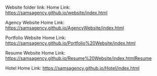 Website folder link:
Home Link: https://samsagency.github.io/website/index.html

Agency Website
Home Link: https://samsagency.github.io/AgencyWebsite/index.html

Portfolio Website
Home Link: https://samsagency.github.io/Portfolio%20Website/index.html

Resume Website
Home Link: https://samsagency.github.io/Resume%20Website/index.htmlResume 

Hotel
Home Link: https://samsagency.github.io/Hotel/index.html
